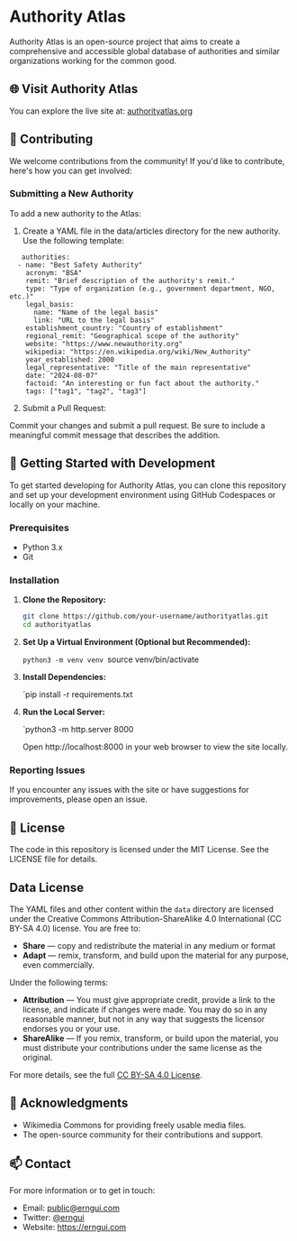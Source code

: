 # Authority Atlas
Authority Atlas is an open-source project that aims to create a comprehensive and accessible global database of authorities and similar organizations working for the common good.

## 🌐 Visit Authority Atlas

You can explore the live site at: [authorityatlas.org](https://authorityatlas.org)

## 🤝 Contributing

We welcome contributions from the community! If you'd like to contribute, here's how you can get involved:

### Submitting a New Authority

To add a new authority to the Atlas:

1. Create a YAML file in the data/articles directory for the new authority. Use the following template:

```
   authorities:
  - name: "Best Safety Authority"
    acronym: "BSA"
    remit: "Brief description of the authority's remit."
    type: "Type of organization (e.g., government department, NGO, etc.)"
    legal_basis:
      name: "Name of the legal basis"
      link: "URL to the legal basis"
    establishment_country: "Country of establishment"
    regional_remit: "Geographical scope of the authority"
    website: "https://www.newauthority.org"
    wikipedia: "https://en.wikipedia.org/wiki/New_Authority"
    year_established: 2000
    legal_representative: "Title of the main representative"
    date: "2024-08-07"
    factoid: "An interesting or fun fact about the authority."
    tags: ["tag1", "tag2", "tag3"]

```

2. Submit a Pull Request:

Commit your changes and submit a pull request. Be sure to include a meaningful commit message that describes the addition.

## 🚀 Getting Started with Development

To get started developing for Authority Atlas, you can clone this repository and set up your development environment using GitHub Codespaces or locally on your machine.

### Prerequisites

- Python 3.x
- Git

### Installation

1. **Clone the Repository:**

   ```bash
   git clone https://github.com/your-username/authorityatlas.git
   cd authorityatlas

2. **Set Up a Virtual Environment (Optional but Recommended):**

   `python3 -m venv venv
   `source venv/bin/activate

3. **Install Dependencies:**

   `pip install -r requirements.txt

4. **Run the Local Server:**

   `python3 -m http.server 8000

   Open http://localhost:8000 in your web browser to view the site locally.


### Reporting Issues
If you encounter any issues with the site or have suggestions for improvements, please open an issue.

## 📄 License
The code in this repository is licensed under the MIT License. See the LICENSE file for details.

## Data License

The YAML files and other content within the `data` directory are licensed under the Creative Commons Attribution-ShareAlike 4.0 International (CC BY-SA 4.0) license. You are free to:

- **Share** — copy and redistribute the material in any medium or format
- **Adapt** — remix, transform, and build upon the material for any purpose, even commercially.

Under the following terms:

- **Attribution** — You must give appropriate credit, provide a link to the license, and indicate if changes were made. You may do so in any reasonable manner, but not in any way that suggests the licensor endorses you or your use.
- **ShareAlike** — If you remix, transform, or build upon the material, you must distribute your contributions under the same license as the original.

For more details, see the full [CC BY-SA 4.0 License](LICENSE-CC-BY-SA.md).

## 🙌 Acknowledgments
* Wikimedia Commons for providing freely usable media files.
* The open-source community for their contributions and support.

## 📫 Contact

For more information or to get in touch:

- Email: public@erngui.com
- Twitter: [@erngui](https://x.com/erngui)
- Website: https://erngui.com
